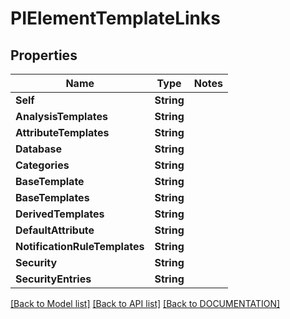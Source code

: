 # PIElementTemplateLinks

## Properties
Name | Type | Notes
------------ | ------------- | -------------
**Self** | **String**
**AnalysisTemplates** | **String**
**AttributeTemplates** | **String**
**Database** | **String**
**Categories** | **String**
**BaseTemplate** | **String**
**BaseTemplates** | **String**
**DerivedTemplates** | **String**
**DefaultAttribute** | **String**
**NotificationRuleTemplates** | **String**
**Security** | **String**
**SecurityEntries** | **String**

[[Back to Model list]](../../DOCUMENTATION.md#documentation-for-models) [[Back to API list]](../../DOCUMENTATION.md#documentation-for-api-endpoints) [[Back to DOCUMENTATION]](../../DOCUMENTATION.md)
